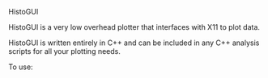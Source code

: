HistoGUI

HistoGUI is a very low overhead plotter that interfaces with X11 to plot data.

HistoGUI is written entirely in C++ and can be included in any C++ analysis scripts for all your plotting needs.

To use:



